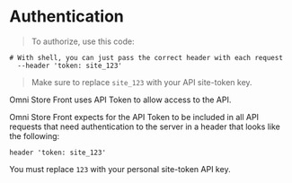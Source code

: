 # Authentication

> To authorize, use this code:

```shell
# With shell, you can just pass the correct header with each request
  --header 'token: site_123'
```

> Make sure to replace `site_123` with your API site-token key.

Omni Store Front uses API Token to allow access to the API.

Omni Store Front expects for the API Token to be included in all API requests that need authentication to the server in a header that looks like the following:

`header 'token: site_123'`

<aside class="notice">
You must replace <code>123</code> with your personal site-token API key.
</aside>
